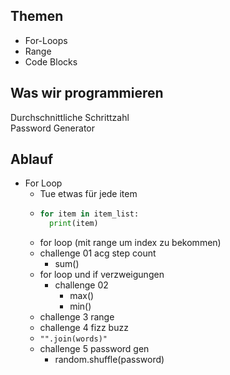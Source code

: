 ## Themen 
* For-Loops
* Range
* Code Blocks

## Was wir programmieren
Durchschnittliche Schrittzahl  
Password Generator  

## Ablauf
* For Loop
  * Tue etwas für jede item
  * ```python
    for item in item_list:
      print(item)
    ```
  * for loop (mit range um index zu bekommen)
  * challenge 01 acg step count
    * sum()
  * for loop und if verzweigungen
    * challenge 02
      * max()
      * min()
  * challenge 3 range
  * challenge 4 fizz buzz
  * `"".join(words)"`
  * challenge 5 password gen
    * random.shuffle(password)
